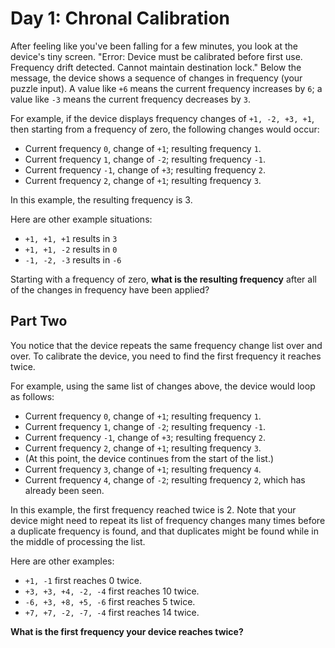 # Day 1: Chronal Calibration

After feeling like you've been falling for a few minutes, you look at the device's tiny screen. "Error: Device must be calibrated before first use. Frequency drift detected. Cannot maintain destination lock." Below the message, the device shows a sequence of changes in frequency (your puzzle input). A value like `+6` means the current frequency increases by `6`; a value like `-3` means the current frequency decreases by `3`.

For example, if the device displays frequency changes of `+1, -2, +3, +1`, then starting from a frequency of zero, the following changes would occur:

* Current frequency  `0`, change of `+1`; resulting frequency  `1`.
* Current frequency  `1`, change of `-2`; resulting frequency `-1`.
* Current frequency `-1`, change of `+3`; resulting frequency  `2`.
* Current frequency  `2`, change of `+1`; resulting frequency  `3`.

In this example, the resulting frequency is 3.

Here are other example situations:

* `+1, +1, +1` results in  `3`
* `+1, +1, -2` results in  `0`
* `-1, -2, -3` results in `-6`

Starting with a frequency of zero, **what is the resulting frequency** after all of the changes in frequency have been applied?

## Part Two

You notice that the device repeats the same frequency change list over and over. To calibrate the device, you need to find the first frequency it reaches twice.

For example, using the same list of changes above, the device would loop as follows:

* Current frequency  `0`, change of `+1`; resulting frequency  `1`.
* Current frequency  `1`, change of `-2`; resulting frequency `-1`.
* Current frequency `-1`, change of `+3`; resulting frequency  `2`.
* Current frequency  `2`, change of `+1`; resulting frequency  `3`.
* (At this point, the device continues from the start of the list.)
* Current frequency  `3`, change of `+1`; resulting frequency  `4`.
* Current frequency  `4`, change of `-2`; resulting frequency  `2`, which has already been seen.

In this example, the first frequency reached twice is 2. Note that your device might need to repeat its list of frequency changes many times before a duplicate frequency is found, and that duplicates might be found while in the middle of processing the list.

Here are other examples:

* `+1, -1` first reaches 0 twice.
* `+3, +3, +4, -2, -4` first reaches 10 twice.
* `-6, +3, +8, +5, -6` first reaches 5 twice.
* `+7, +7, -2, -7, -4` first reaches 14 twice.

**What is the first frequency your device reaches twice?**
